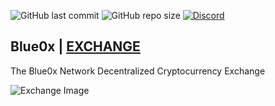 ![GitHub last commit](https://img.shields.io/github/last-commit/theblue0x/exchange?color=success)  ![GitHub repo size](https://img.shields.io/github/repo-size/theblue0x/exchange?color=success)  [![Discord](https://img.shields.io/discord/823558528212008961?logo=discord)](https://discord.gg/EbBWRSPW63)

## Blue0x | [EXCHANGE](https://exchange.blue0x.com)
The Blue0x Network Decentralized Cryptocurrency Exchange

![Exchange Image](https://i.imgur.com/AdycaS4.png)
